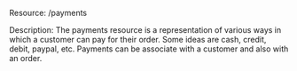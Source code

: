 Resource:
/payments

Description:
The payments resource is a representation of various ways in which a customer can pay for their order. Some ideas are cash, credit, debit, paypal, etc. Payments can be associate with a customer and also with an order.
